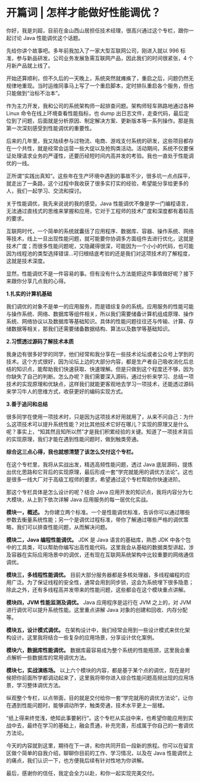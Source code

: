 # 开篇词 | 怎样才能做好性能调优？
你好，我是刘超，目前在金山西山居担任技术经理，很高兴通过这个专栏，跟你一起讨论 Java 性能调优这个话题。

先给你讲个故事吧。多年前我加入了一家大型互联网公司，刚进入就以 996 标准，参与新品研发。公司业务发展急需互联网产品，因此我们的时间很紧张，4 个月新产品就上线了。

开始还算顺利，但不久后的一天晚上，系统突然就瘫痪了，重启之后，问题仍然无规律地重现。当时运维同事马上写了一个重启脚本，定时排队重启各个服务，但也只能做到“治标不治本”。

作为主力开发，我和公司的系统架构师一起排查问题。架构师轻车熟路地通过各种 Linux 命令在线上环境查看性能指标，也 dump 出日志文件，走查代码，最后定位到了问题，后面就是分析原因、制定解决方案、更新版本等一系列操作。那是我第一次深刻感受到性能调优的重要性。

后来的几年里，我又陆续参与过物流、电商、游戏支付系统的研发，这些项目都存在一个共性，就是经常会运营一些大促以及抢购类活动。活动期间，系统不仅要保证处理请求业务的严谨性，还要历经短时间内高并发的考验。我也一直处于性能调优的一线。

正所谓“实践出真知“。这些年在生产环境中遇到的事故不少，很多坑一点点踩平，就走出了一条路，这个过程中我收获了很多实打实的经验，希望能分享给更多的人，我们一起学习、交流和探讨。

关于性能调优，我先来说说的我的感受。Java 性能调优不像是学一门编程语言，无法通过直线式的思维来掌握和应用，它对于工程师的技术广度和深度都有着较高的要求。

互联网时代，一个简单的系统就囊括了应用程序、数据库、容器、操作系统、网络等技术，线上一旦出现性能问题，就可能要你协调多方面组件去进行优化，这就是技术广度；而很多性能问题呢，又隐藏得很深，可能因为一个小小的代码，也可能因为线程池的类型选择错误…可归根结底考验的还是我们对这项技术的了解程度，这就是技术深度。

显然，性能调优不是一件容易的事。但有没有什么方法能把这件事情做好呢？接下来跟你分享几点我的心得。

**1.扎实的计算机基础**

我们调优的对象不是单一的应用服务，而是错综复杂的系统。应用服务的性能可能与操作系统、网络、数据库等组件相关，所以我们需要储备计算机组成原理、操作系统、网络协议以及数据库等基础知识。具体的性能问题往往还与传输、计算、存储数据等相关，那我们还需要储备数据结构、算法以及数学等基础知识。

**2.习惯透过源码了解技术本质**

我身边有很多好学的同学，他们经常和我分享在一些技术论坛或者公众号上学到的技术。这个方式很好，因为论坛上边的大部分内容，都是生产者自己吸收消化后总结的知识点，能帮助我们快速获取、快速理解。但是只做到这个程度还不够，因为你缺失了自己的判断。怎么办呢？我们需要深入源码，通过分析来学习、总结一项技术的实现原理和优缺点，这样我们就能更客观地去学习一项技术，还能透过源码来学习牛人的思维方式，收获更好的编码实现方式。

**3.善于追问和总结**

很多同学在使用一项技术时，只是因为这项技术好用就用了，从来不问自己：为什么这项技术可以提升系统性能？对比其他技术它好在哪儿？实现的原理又是什么呢？事实上，“知其然且知所以然”才是我们积累经验的关键。知道了一项技术背后的实现原理，我们才能在遇到性能问题时，做到触类旁通。

**综合这三点心得，我也就想清楚了该怎么交付这个专栏。**

在这个专栏里，我将从实战出发，精选高频性能问题，透过 Java 底层源码，提炼出优化思路和它背后的实现原理，最后形成一套“学完就能用的调优方法论”。这也是很多一线大厂对于高级工程师的要求，希望通过这个专栏帮助你快速进阶。

那这个专栏具体是怎么设计的呢？结合 Java 应用开发的知识点，我将内容分为七大模块，从上到下依次详解 Java 应用服务的每一层优化实战。

**模块一，概述。** 为你建立两个标准。一个是性能调优标准，告诉你可以通过哪些参数去衡量系统性能；另一个是调优过程标准，带你了解通过哪些严格的调优策略，我们可以排查性能问题，从而解决问题。

**模块二，Java 编程性能调优。** JDK 是 Java 语言的基础库，熟悉 JDK 中各个包中的工具类，可以帮助你编写出高性能代码。这里我会从基础的数据类型讲起，涉及容器在实际应用场景中的调优，还有现在互联网系统架构中比较重要的网络通信调优。

**模块三，多线程性能调优。** 目前大部分服务器都是多核处理器，多线程编程的应用广泛。为了保证线程的安全性，通常会用到同步锁，这会为系统埋下很多隐患；除此之外，还有多线程高并发带来的性能问题，这些都会在这个模块重点讲解。

**模块四，JVM 性能监测及调优。** Java 应用程序是运行在 JVM 之上的，对 JVM 进行调优可以提升系统性能。这里重点讲解 Java 对象的创建和回收、内存分配等。

**模块五，设计模式调优。** 在架构设计中，我们经常会用到一些设计模式来优化架构设计。这里我将结合一些复杂的应用场景，分享设计优化案例。

**模块六，数据库性能调优。** 数据库最容易成为整个系统的性能瓶颈，这里我会重点解析一些数据库的常用调优方法。

**模块七，实战演练场。** 以上六个模块的内容，都是基于某个点的调优，现在是时候把你前面所学都调动起来了，这里我将带你进入综合性能问题高频出现的应用场景，学习整体调优方法。

纵观整个专栏，以点带面，目的就是交付给你一套“学完就用的调优方法论”，让你在遇到性能问题时，能够调动所学，触类旁通，技术水平更上一层楼。

“纸上得来终觉浅，绝知此事要躬行”。这个专栏从实战中来，也希望你能应用到实战中去，最终在学习的基础上，融会贯通，补充完善，形成属于你自己的一套调优方法论。

今天的内容就到这里，期待在下一讲，和你共同开启一段新的旅程。你可以在留言区做个简单的自我介绍，聊聊你目前的工作、学习情况，以及在 Java 性能调优上的痛点，我们认识一下，也方便我后续有针对性地为你讲解。

最后，感谢你的信任，我定会全力以赴，和你一起实现完美交付。